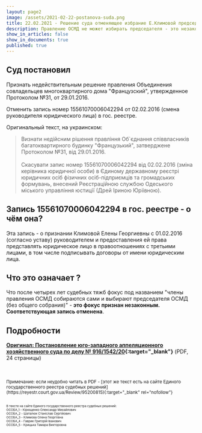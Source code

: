 ```yaml
---
layout: page2
image: /assets/2021-02-22-postanova-suda.png
title: 22.02.2021 - Решение суда отменяющее избрание Е.Климовой председателем ОСМД
description: Правление ОСМД не может избирать председателя - это незаконно
show_in_articles: false
show_in_documents: true
published: true
---
```


## Суд постановил
Признать недействительным решение правления Объединения совладельцев многоквартирного дома "Французский", утвержденное Протоколом №31, от 29.01.2016.

Отменить запись номер 15561070006042294 от 02.02.2016 (смена руководителя юридического лица) в гос. реестре.

Оригинальный текст, на украинском:
> Визнати недійсним рішення правління Об`єднання співвласників багатоквартирного будинку "Французький", затверджене Протоколом №31, від 29.01.2016.
<br><br>
Скасувати запис номер 15561070006042294 від 02.02.2016 (зміна керівника юридичної особи) в Єдиному державному реєстрі юридичних осіб фізичних осіб-підприємців та громадських формувань, внесений Реєстраційною службою Одеського міського управління юстиції (Дрей Іриною Юріівною).

## Запись 15561070006042294 в гос. реестре - о чём она?
Эта запись - о признании Климовой Елены Георгиевны с 01.02.2016 (согласно уставу) руководителем и предоставления ей права представлять юридическое лицо в правоотношениях с третьими лицами, в том числе подписывать договоры от имени юридическим лица.

## Что это означает ?
Что после четырех лет судебных тяжб фокус под названием "члены правления ОСМД собираются сами и выбирают председателя ОСМД (без общего собрания)" - **это фокус признан незаконным. Соответствующая запись отменена**.

## Подробности
**[Оригинал: Постановление юго-западного аппеляционного хозяйственного суда по делу № 916/1542/20](/assets/2021-02-22-postanova-suda.pdf){:target="_blank"}** (PDF, 24 страницы)

<br>
<br>
<small>Примечание: если неудобно читать в PDF - [этот же текст есть на сайте Единого государственного реестра судебных решений](https://reyestr.court.gov.ua/Review/95200815){:target="_blank" rel="nofollow"}

<small><small>
<br>В тексте на сайте Единого государственного реестра судебных решений:
<br>
ОСОБА_1 - Кірющенко Олександр Михайлович<br>
ОСОБА_2 - Шаталюк Станіслав Сергійович <br>
ОСОБА_3 - Климова Олена Георгіївна<br>
ОСОБА_4 - Гаврик Григорій Іванович<br>
ОСОБА_5 - Крицька Тамара Викторовна<br>
</small></small>
</small>
